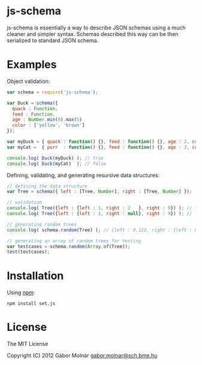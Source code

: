 js-schema
=========

js-schema is essentially a way to describe JSON schemas using a
much cleaner and simpler syntax. Schemas described this way
can be then serialized to standard JSON schema.

Examples
========

Object validation:

```javascript
var schema = require('js-schema');

var Duck = schema({
  quack : Function,
  feed : Function,
  age : Number.min(0).max(5)
  color : ['yellow', 'brown']
});

var myDuck = { quack : function() {}, feed : function() {}, age : 2, color : 'yellow' };
var myCat =  { purr  : function() {}, feed : function() {}, age : 3, color : 'black'  };

console.log( Duck(myDuck) ); // true
console.log( Duck(myCat)  ); // false
```

Defining, validating, and generating resursive data structures:

```javascript
// defining the data structure
var Tree = schema({ left : [Tree, Number], right : [Tree, Number] });

// validation
console.log( Tree({left : {left : 1, right : 2   }, right : 9}) ); // true
console.log( Tree({left : {left : 1, right : null}, right : 9}) ); // false

// generating random trees
console.log( schema.random(Tree) ); // {left : 0.123, right : {left : 0.2, right : 0.9}}

// generating an array of random trees for testing
var testcases = schema.random(Array.of(Tree));
test(testcases);
```

Installation
============

Using [npm](http://npmjs.org):

    npm install set.js

License
=======

The MIT License

Copyright (C) 2012 Gábor Molnár <gabor.molnar@sch.bme.hu>

